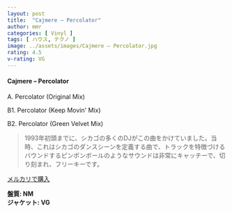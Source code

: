 ```yaml
---
layout: post
title:  "Cajmere – Percolator"
author: mmr
categories: [ Vinyl ]
tags: [ ハウス, テクノ ]
image: ../assets/images/Cajmere – Percolator.jpg
rating: 4.5
v-rating: VG
---
```


#### Cajmere – Percolator

A. Percolator (Original Mix)

B1. Percolator (Keep Movin' Mix)

B2. Percolator (Green Velvet Mix)

> 1993年初頭までに、シカゴの多くのDJがこの曲をかけていました。当時、これはシカゴのダンスシーンを定義する曲で、トラックを特徴づけるバウンドするピンポンボールのようなサウンドは非常にキャッチーで、切り刻まれ、フリーキーです。


[メルカリで購入](https://jp.mercari.com/item/m54897839706)

<div class="mt-4 mb-4 d-flex align-items-center">
<strong class="mr-1">盤質: NM</strong>
</div>
<div class="mt-4 mb-4 d-flex align-items-center">
<strong class="mr-1">ジャケット: VG</strong>
</div>
